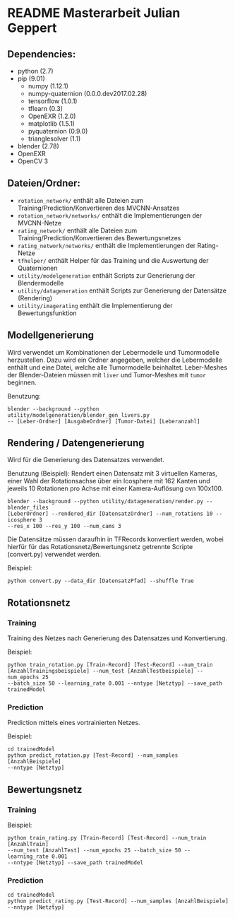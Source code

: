 # README Masterarbeit Julian Geppert
## Dependencies:
* python (2.7)
* pip (9.01)
	* numpy (1.12.1)
	* numpy-quaternion (0.0.0.dev2017.02.28)
	* tensorflow (1.0.1)
	* tflearn (0.3)
	* OpenEXR (1.2.0)
	* matplotlib (1.5.1)
	* pyquaternion (0.9.0)
	* trianglesolver (1.1)
* blender (2.78)
* OpenEXR
* OpenCV 3

## Dateien/Ordner:
* `rotation_network/` enthält alle Dateien zum Training/Prediction/Konvertieren des MVCNN-Ansatzes
* `rotation_network/networks/` enthält die Implementierungen der MVCNN-Netze
* `rating_network/` enthält alle Dateien zum Training/Prediction/Konvertieren des Bewertungsnetzes
* `rating_network/networks/` enthält die Implementierungen der Rating-Netze
* `tfhelper/` enthält Helper für das Training und die Auswertung der Quaternionen
* `utility/modelgeneration` enthält Scripts zur Generierung der Blendermodelle
* `utility/datageneration` enthält Scripts zur Generierung der Datensätze (Rendering)
* `utility/imagerating` enthält die Implementierung der Bewertungsfunktion

## Modellgenerierung
Wird verwendet um Kombinationen der Lebermodelle und Tumormodelle herzustellen.
Dazu wird ein Ordner angegeben, welcher die Lebermodelle enthält und eine Datei, welche alle Tumormodelle beinhaltet. Leber-Meshes der Blender-Dateien müssen mit `liver` und Tumor-Meshes mit `tumor` beginnen.

Benutzung:
```
blender --background --python utility/modelgeneration/blender_gen_livers.py
-- [Leber-Ordner] [AusgabeOrdner] [Tumor-Datei] [Leberanzahl]
```

## Rendering / Datengenerierung
Wird für die Generierung des Datensatzes verwendet.

Benutzung (Beispiel):
Rendert einen Datensatz mit 3 virtuellen Kameras, einer Wahl der Rotationsachse über ein Icosphere mit 162 Kanten und jeweils 10 Rotationen pro Achse mit einer Kamera-Auflösung ovn 100x100.
```
blender --background --python utility/datageneration/render.py --blender_files
[LeberOrdner] --rendered_dir [DatensatzOrdner] --num_rotations 10 --icosphere 3 
--res_x 100 --res_y 100 --num_cams 3
```

Die Datensätze müssen daraufhin in TFRecords konvertiert werden, wobei hierfür für das Rotationsnetz/Bewertungsnetz getrennte Scripte (convert.py) verwendet werden.

Beispiel:
```
python convert.py --data_dir [DatensatzPfad] --shuffle True
```

## Rotationsnetz
### Training
Training des Netzes nach Generierung des Datensatzes und Konvertierung.

Beispiel:
```
python train_rotation.py [Train-Record] [Test-Record] --num_train
[AnzahlTrainingsbeispiele] --num_test [AnzahlTestbeispiele] --num_epochs 25 
--batch_size 50 --learning_rate 0.001 --nntype [Netztyp] --save_path trainedModel
```
### Prediction
Prediction mittels eines vortrainierten Netzes.

Beispiel:
```
cd trainedModel
python predict_rotation.py [Test-Record] --num_samples [AnzahlBeispiele] 
--nntype [Netztyp]
```

## Bewertungsnetz
### Training
Beispiel:
```
python train_rating.py [Train-Record] [Test-Record] --num_train [AnzahlTrain]
--num_test [AnzahlTest] --num_epochs 25 --batch_size 50 --learning_rate 0.001
--nntype [Netztyp] --save_path trainedModel
```

### Prediction
```
cd trainedModel
python predict_rating.py [Test-Record] --num_samples [AnzahlBeispiele]
--nntype [Netztyp]
```
